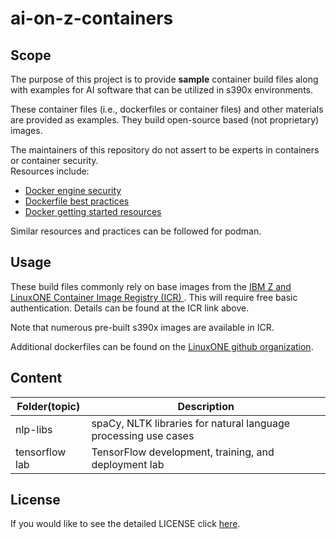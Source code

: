 # ai-on-z-containers

## Scope

The purpose of this project is to provide __sample__ container build files along with examples for AI software that can be utilized in s390x 
environments.

These container files (i.e., dockerfiles or container files) and other materials are provided as examples.
They build open-source based (not proprietary) images. 

The maintainers of this repository do not assert to be experts in containers or container security.  
Resources include:
  - [Docker engine security](https://docs.docker.com/engine/security/)
  - [Dockerfile best practices](https://docs.docker.com/develop/develop-images/dockerfile_best-practices/)
  - [Docker getting started resources](https://docs.docker.com/get-started/resources/)

Similar resources and practices can be followed for podman. 


## Usage
These build files commonly rely on base images from the [IBM Z and LinuxONE Container Image Registry (ICR) ](https://ibm.github.io/ibm-z-oss-hub/main/main.html). 
This will require free basic authentication. Details can be found at the ICR link above.

Note that numerous pre-built s390x images are available in ICR.

Additional dockerfiles can be found on the [LinuxONE github organization](https://github.com/linux-on-ibm-z/dockerfile-examples).

## Content

| Folder(topic) | Description   |
| ------------- | ------------- |
| nlp-libs     | spaCy, NLTK libraries for natural language processing use cases |
| tensorflow lab | TensorFlow development, training, and deployment lab |


## License
If you would like to see the detailed LICENSE click [here](LICENSE).
